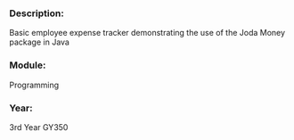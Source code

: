 ### Description: 
Basic employee expense tracker demonstrating the use of the Joda Money package in Java

### Module: 
Programming

### Year: 
3rd Year GY350
